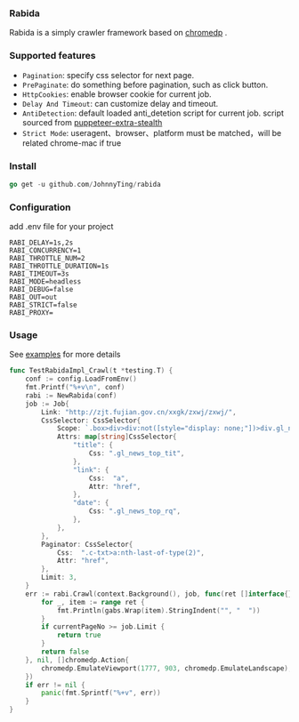 ### Rabida 

Rabida is a simply crawler framework based on [chromedp](https://github.com/chromedp/chromedp/) .

### Supported features

- `Pagination`:  specify css selector for next page.
- `PrePaginate`: do something before pagination, such as click button.
- `HttpCookies`: enable browser cookie for current job.
- `Delay And Timeout`:  can customize delay and timeout.
- `AntiDetection`: default loaded anti_detetion script for current job. script sourced from [puppeteer-extra-stealth](https://github.com/berstend/puppeteer-extra/tree/master/packages/extract-stealth-evasions#readme)
- `Strict Mode`: useragent、browser、platform must be matched，will be related chrome-mac if true

### Install

```go
go get -u github.com/JohnnyTing/rabida
```

### Configuration

 add  .env file for your project

```shell
RABI_DELAY=1s,2s
RABI_CONCURRENCY=1
RABI_THROTTLE_NUM=2
RABI_THROTTLE_DURATION=1s
RABI_TIMEOUT=3s
RABI_MODE=headless
RABI_DEBUG=false
RABI_OUT=out
RABI_STRICT=false
RABI_PROXY=
```

### Usage

See [examples](https://github.com/JohnnyTing/rabida/blob/master/svcimpl_test.go) for more details

```go
func TestRabidaImpl_Crawl(t *testing.T) {
	conf := config.LoadFromEnv()
	fmt.Printf("%+v\n", conf)
	rabi := NewRabida(conf)
	job := Job{
		Link: "http://zjt.fujian.gov.cn/xxgk/zxwj/zxwj/",
		CssSelector: CssSelector{
			Scope: `.box>div>div:not([style="display: none;"])>div.gl_news`,
			Attrs: map[string]CssSelector{
				"title": {
					Css: ".gl_news_top_tit",
				},
				"link": {
					Css:  "a",
					Attr: "href",
				},
				"date": {
					Css: ".gl_news_top_rq",
				},
			},
		},
		Paginator: CssSelector{
			Css:  ".c-txt>a:nth-last-of-type(2)",
			Attr: "href",
		},
		Limit: 3,
	}
	err := rabi.Crawl(context.Background(), job, func(ret []interface{}, nextPageUrl string, currentPageNo int) bool {
		for _, item := range ret {
			fmt.Println(gabs.Wrap(item).StringIndent("", "  "))
		}
		if currentPageNo >= job.Limit {
			return true
		}
		return false
	}, nil, []chromedp.Action{
		chromedp.EmulateViewport(1777, 903, chromedp.EmulateLandscape),
	})
	if err != nil {
		panic(fmt.Sprintf("%+v", err))
	}
}
```

